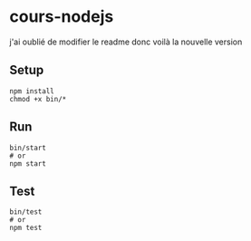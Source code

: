 # cours-nodejs

j'ai oublié de modifier le readme donc voilà la nouvelle version 

## Setup 

```
npm install
chmod +x bin/* 
```

## Run 

```
bin/start
# or 
npm start
```

## Test

```
bin/test
# or 
npm test
```
